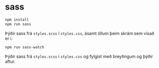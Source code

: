 # sass

```bash
npm install
npm run sass
```

Þýðir sass frá `styles.scss` í `styles.css`, ásamt öllum þeim skrám sem vísað er í.

```bash
npm run sass-watch
```

Þýðir sass frá `styles.scss` í `styles.css` og fylgist með breytingum og þýðir aftur.
